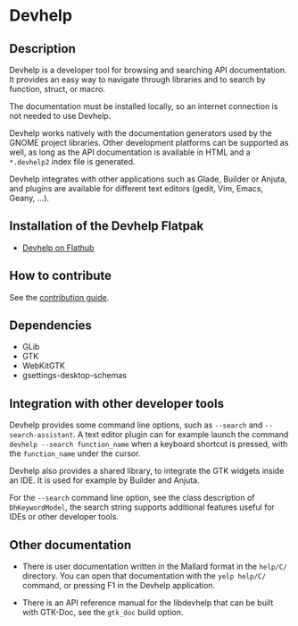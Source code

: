 Devhelp
=======

Description
-----------

Devhelp is a developer tool for browsing and searching API documentation.
It provides an easy way to navigate through libraries and to search by
function, struct, or macro.

The documentation must be installed locally, so an internet connection is
not needed to use Devhelp.

Devhelp works natively with the documentation generators used by the GNOME
project libraries. Other development platforms can be supported as well, as
long as the API documentation is available in HTML and a `*.devhelp2` index
file is generated.

Devhelp integrates with other applications such as Glade, Builder or
Anjuta, and plugins are available for different text editors (gedit, Vim,
Emacs, Geany, …).

Installation of the Devhelp Flatpak
-----------------------------------

- [Devhelp on Flathub](https://flathub.org/apps/details/org.gnome.Devhelp)

How to contribute
-----------------

See the [contribution guide](CONTRIBUTING.md).

Dependencies
------------

- GLib
- GTK
- WebKitGTK
- gsettings-desktop-schemas

Integration with other developer tools
--------------------------------------

Devhelp provides some command line options, such as `--search` and
`--search-assistant`. A text editor plugin can for example launch the command
`devhelp --search function_name` when a keyboard shortcut is pressed, with the
`function_name` under the cursor.

Devhelp also provides a shared library, to integrate the GTK widgets inside an
IDE. It is used for example by Builder and Anjuta.

For the `--search` command line option, see the class description of
`DhKeywordModel`, the search string supports additional features useful for IDEs
or other developer tools.

Other documentation
-------------------

- There is user documentation written in the Mallard format in the `help/C/`
  directory. You can open that documentation with the `yelp help/C/` command,
  or pressing F1 in the Devhelp application.

- There is an API reference manual for the libdevhelp that can be built with
  GTK-Doc, see the `gtk_doc` build option.
